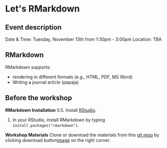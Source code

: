 # Let's RMarkdown

## Event description
Date & Time: Tuesday, November 13th from 1:30pm - 3:00pm
Location: TBA

## RMarkdown
RMarkdown supports:
- rendering in different formats (e.g., HTML, PDF, MS Word)
- Writing a journal article (papaja)

## Before the workshop
**RMarkdown Installation**
0.5. Install [RStudio](https://www.rstudio.com/products/rstudio/download/).
1. In your RStudio, install RMarkdown by typing `install.packages("rmarkdown")`.

**Workshop Materials**
Clone or download the materials from this [git repo](https://www.github.com/psy218/lrm) by clicking download button[image](https://docs.buddybuild.com/repository/github/img/click-use-ssh.png) on the right corner.
